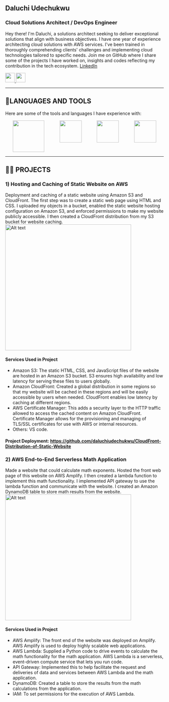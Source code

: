 ## Daluchi Udechukwu
### Cloud Solutions Architect / DevOps Engineer
Hey there! I'm Daluchi, a solutions architect seeking to deliver exceptional solutions that align with business objectives. I have one year of experience architecting cloud solutions with AWS services. I've been trained in thoroughly comprehending clients' challenges and implementing cloud technologies tailored to specific needs. Join me on GitHub where I share some of the projects I have worked on, insights and codes reflecting my contribution in the tech ecosystem.
[LinkedIn](https://www.linkedin.com/in/daluchi-udechukwu/)
<div id="badges">
    <a href="https://www.linkedin.com/in/daluchi-udechukwu/">
          <img src="https://cdn.jsdelivr.net/gh/devicons/devicon/icons/linkedin/linkedin-original.svg" width="30px"/>
    </a>
    <a href="https://udechukwudaluchi.wixsite.com/my-site/projects-8">
          <img src="https://img.shields.io/badge/My Portfolio-8A2BE2" height="30px" />
    </a>
</div>

-----
## 💼LANGUAGES AND TOOLS
Here are some of the tools and languages I have experience with:

<div style="display: flex; justify-content: space-around;">
    <img src="https://cdn.jsdelivr.net/gh/devicons/devicon/icons/amazonwebservices/amazonwebservices-plain-wordmark.svg" width="100px"/>
    <img src="https://cdn.jsdelivr.net/gh/devicons/devicon/icons/linux/linux-original.svg" width="70px"/>
    <img src="https://cdn.jsdelivr.net/gh/devicons/devicon/icons/docker/docker-original.svg" width="70px"/>
    <img src="https://cdn.jsdelivr.net/gh/devicons/devicon/icons/kubernetes/kubernetes-plain.svg" width="70px"/>
</div>

-----
## 👩‍💻 PROJECTS
### 1) Hosting and Caching of Static Website on AWS
Deployment and caching of a static website using Amazon S3 and CloudFront. The first step was to create a static web page using HTML and CSS. I uploaded my objects in a bucket, enabled the static website hosting configuration on Amazon S3, and enforced permissions to make my website publicly accessible. I then created a CloudFront distribution from my S3 bucket for website caching.
<img src="https://i.postimg.cc/FKpwzTBS/S3-static-hosting-architectural-diagram.png" alt="Alt text" style="width:auto;height:400px;">

#### Services Used in Project
+ Amazon S3: The static HTML, CSS, and JavaScript files of the website are hosted in an Amazon S3 bucket. S3 ensures high availability and low latency for serving these files to users globally.
+ Amazon CloudFront: Created a global distribution in some regions so that my website will be cached in these regions and will be easily accessible by users when needed. CloudFront enables low latency by caching at different regions.
+ AWS Certificate Manager: This adds a security layer to the HTTP traffic allowed to access the cached content on Amazon CloudFront. Certificate Manager allows for the provisioning and managing of TLS/SSL certificates for use with AWS or internal resources.
+ Others: VS code.
#### Project Deployment: https://github.com/daluchiudechukwu/CloudFront-Distribution-of-Static-Website

### 2) AWS End-to-End Serverless Math Application
Made a website that could calculate math exponents. Hosted the front web page of this website on AWS Amplify. I then created a lambda function to implement this math functionality. I implemented API gateway to use the lambda function and communicate with the website. I created an Amazon DynamoDB table to store math results from the website.
<img src="https://i.postimg.cc/25NpFjyF/math-app-architecture.png" alt="Alt text" style="width:auto;height:400px;">

#### Services Used in Project
+ AWS Amplify: The front end of the website was deployed on Amplify. AWS Amplify is used to deploy highly scalable web applications.
+ AWS Lambda: Supplied a Python code to drive events to calculate the math functionality for the math application. AWS Lambda is a serverless, event-driven compute service that lets you run code.
+ API Gateway: Implemented this to help facilitate the request and deliveries of data and services between AWS Lambda and the math application.
+ DynamoDB: Created a table to store the results from the math calculations from the application.
+ IAM: To set permissions for the execution of AWS Lambda.

